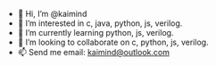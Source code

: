 - 👋 Hi, I’m @kaimind
- 👀 I’m interested in c, java, python, js, verilog.
- 🌱 I’m currently learning python, js, verilog.
- 💞️ I’m looking to collaborate on c, python, js, verilog.
- 📫 Send me email: kaimind@outlook.com

<!---
kaimind/kaimind is a ✨ special ✨ repository because its `README.md` (this file) appears on your GitHub profile.
You can click the Preview link to take a look at your changes.
--->
